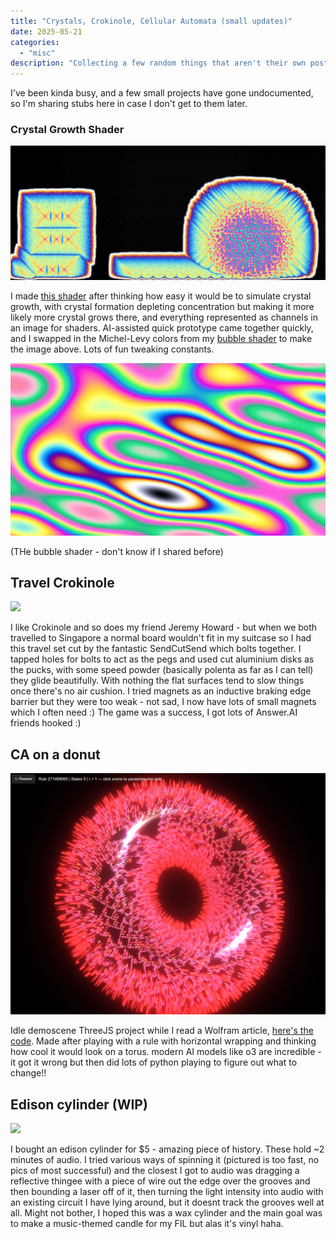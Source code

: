 ```yaml
---
title: "Crystals, Crokinole, Cellular Automata (small updates)"
date: 2025-05-21
categories: 
  - "misc"
description: "Collecting a few random things that aren't their own posts"
---
```


I've been kinda busy, and a few small projects have gone undocumented, so I'm sharing stubs here in case I don't get to them later.

### Crystal Growth Shader

![](images/ccc_crystals.png)

I made [this shader](https://www.shadertoy.com/view/wXSSzK) after thinking how easy it would be to simulate crystal growth, with crystal formation depleting concentration but making it more likely more crystal grows there, and everything represented as channels in an image for shaders. AI-assisted quick prototype came together quickly, and I swapped in the Michel-Levy colors from my [bubble shader](https://www.shadertoy.com/view/Wcf3R8) to make the image above. Lots of fun tweaking constants.

![](images/ccc_bubbles.png)

(THe bubble shader - don't know if I shared before)

## Travel Crokinole

![](images/ccc_crokinole.png)

I like Crokinole and so does my friend Jeremy Howard - but when we both travelled to Singapore a normal board wouldn't fit in my suitcase so I had this travel set cut by the fantastic SendCutSend which bolts together. I tapped holes for bolts to act as the pegs and used cut aluminium disks as the pucks, with some speed powder (basically polenta as far as I can tell) they glide beautifully. With nothing the flat surfaces tend to slow things once there's no air cushion. I tried magnets as an inductive braking edge barrier but they were too weak - not sad, I now have lots of small magnets which I often need :) The game was a success, I got lots of Answer.AI friends hooked :)

## CA on a donut

![](images/ccc_ca.png)

Idle demoscene ThreeJS project while I read a Wolfram article, [here's the code](https://chatgpt.com/canvas/shared/682e225a55b08191b70e57a1070985c4). Made after playing with a rule with horizontal wrapping and thinking how cool it would look on a torus. modern AI models like o3 are incredible - it got it wrong but then did lots of python playing to figure out what to change!!

## Edison cylinder (WIP)

![](images/ccc_edison.png)

I bought an edison cylinder for $5 - amazing piece of history. These hold ~2 minutes of audio. I tried various ways of spinning it (pictured is too fast, no pics of most successful) and the closest I got to audio was dragging a reflective thingee with a piece of wire out the edge over the grooves and then bounding a laser off of it, then turning the light intensity into audio with an existing circuit I have lying around, but it doesnt track the grooves well at all. Might not bother, I hoped this was a wax cylinder and the main goal was to make a music-themed candle for my FIL but alas it's vinyl haha. 